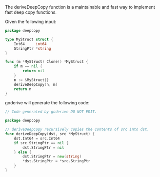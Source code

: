 The deriveDeepCopy function is a maintainable and fast way to implement fast deep copy functions.

Given the following input:

```go
package deepcopy

type MyStruct struct {
	Int64     int64
	StringPtr *string
}

func (m *MyStruct) Clone() *MyStruct {
	if m == nil {
		return nil
	}
	n := &MyStruct{}
	deriveDeepCopy(n, m)
	return n
}
```

goderive will generate the following code:

```go
// Code generated by goderive DO NOT EDIT.

package deepcopy

// deriveDeepCopy recursively copies the contents of src into dst.
func deriveDeepCopy(dst, src *MyStruct) {
	dst.Int64 = src.Int64
	if src.StringPtr == nil {
		dst.StringPtr = nil
	} else {
		dst.StringPtr = new(string)
		*dst.StringPtr = *src.StringPtr
	}
}
```